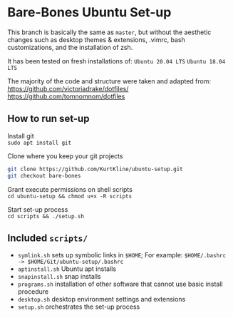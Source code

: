 # Bare-Bones Ubuntu Set-up
This branch is basically the same as `master`, but without the aesthetic changes such as desktop themes & extensions, .vimrc, bash customizations, and the installation of zsh.

It has been tested on fresh installations of: 
`Ubuntu 20.04 LTS` 
`Ubuntu 18.04 LTS`

The majority of the code and structure were taken and adapted from:  
https://github.com/victoriadrake/dotfiles/  
https://github.com/tomnomnom/dotfiles

## How to run set-up
Install git  
`sudo apt install git`  

Clone where you keep your git projects  
```sh
git clone https://github.com/KurtKline/ubuntu-setup.git
git checkout bare-bones 
```

Grant execute permissions on shell scripts  
`cd ubuntu-setup && chmod u+x -R scripts`

Start set-up process  
`cd scripts && ./setup.sh`

## Included `scripts/`

- `symlink.sh` sets up symbolic links in `$HOME`; For example: `$HOME/.bashrc -> $HOME/Git/ubuntu-setup/.bashrc`
- `aptinstall.sh` Ubuntu apt installs
- `snapinstall.sh` snap installs
- `programs.sh` installation of other software that cannot use basic install procedure
- `desktop.sh` desktop environment settings and extensions
- `setup.sh` orchestrates the set-up process
